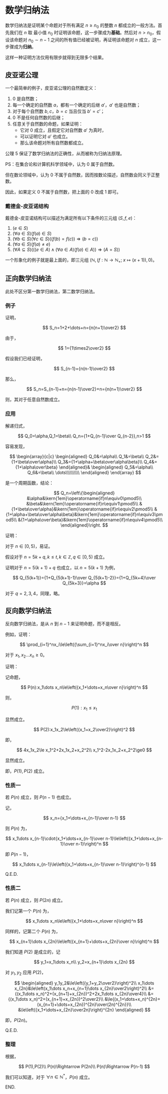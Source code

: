 # 数学归纳法

数学归纳法是证明某个命题对于所有满足 $n\ge n_0$ 的整数 $n$ 都成立的一般方法。首先我们在 $n$ 取 最小值 $n_0$ 时证明该命题，这一步骤成为**基础**。然后对 $n>n_0$，假设该命题对 $n_0\sim n-1$ 之间的所有值已经被证明，再证明该命题对 $n$ 成立，这一步骤成为**归纳**。

这样一种证明方法仅用有限步就得到无限多个结果。

## 皮亚诺公理

一个最简单的例子，皮亚诺公理的自然数定义：

1. $0$ 是自然数；
2. 每一个确定的自然数 $a$，都有一个确定的后继 $a'$，$a'$ 也是自然数；
3. 对于每个自然数 $b,c$，$b=c$ 当且仅当 $b'=c'$；
4. $0$ 不是任何自然数的后继；
5. 任意关于自然数的命题，如果证明：
    - 它对 $0$ 成立，且假定它对自然数 $a'$ 为真时，
    - 可以证明它对 $a'$ 也成立。
    - 那么该命题对所有自然数都成立。

公理 $5$ 保证了数学归纳法的正确性，从而被称为归纳法原理。

PS：在集合论和计算机科学领域中，认为 $0$ 属于自然数。

但在数论领域中，认为 $0$ 不属于自然数，因而按数论描述，自然数会同义于正整数。

因此，如果定义 $0$ 不属于自然数，把上面的 $0$ 改成 $1$ 即可。

### 戴德金-皮亚诺结构

戴德金-皮亚诺结构可以描述为满足所有以下条件的三元组 $(S,f,e)$：

1. $(e\in S)$
2. $(\forall a\in S)(f(a)\in S)$
3. $(\forall b\in S)(\forall c\in S)((f(b)=f(c))\Rightarrow(b=c))$
4. $(\forall a\in S)(f(a)\neq e)$
5. $(\forall A\subseteq S)(((e\in A)\wedge(\forall a\in A)(f(a)\in A))\Rightarrow(A=S))$

一个形象化的例子就是最上面的，即三元组 $(\mathbb N,(f:\mathbb N\to\mathbb N_+;\;x\mapsto(x+1)),0)$。

## 正向数学归纳法

此处不区分第一数学归纳法，第二数学归纳法。

### 例子

证明，

$$
S_n=1+2+\dots+n={n(n+1)\over2}
$$

由于，

$$
1={1\times2\over2}
$$

假设我们已经证明，

$$
S_{n-1}={n(n-1)\over2}
$$

那么，

$$
S_n=S_{n-1}+n={n(n-1)\over2}+n={n(n+1)\over2}
$$

则，其对于任意自然数成立。

### 应用

解递归式，

$$
Q_0=\alpha,Q_1=\beta\\
Q_n={1+Q_{n-1}\over Q_{n-2}},n>1
$$

容易发现，

$$
\begin{array}{c|c}
\begin{aligned}
Q_0&=\alpha\\
Q_1&=\beta\\
Q_2&={1+\beta\over\alpha}\\
Q_3&={1+\alpha+\beta\over\alpha\beta}\\
Q_4&={1+\alpha\over\beta}
\end{aligned}&
\begin{aligned}
Q_5&=\alpha\\
Q_6&=\beta\\
\dots\\\\\\\\\\
\end{aligned}
\end{array}
$$

是一个周期函数，结论：

$$
Q_n=\left\{\begin{aligned}
&\alpha&\kern{1em}\operatorname{if}n\equiv0\pmod5\\
&\beta&\kern{1em}\operatorname{if}n\equiv1\pmod5\\
&{1+\beta\over\alpha}&\kern{1em}\operatorname{if}n\equiv2\pmod5\\
&{1+\alpha+\beta\over\alpha\beta}&\kern{1em}\operatorname{if}n\equiv3\pmod5\\
&{1+\alpha\over\beta}&\kern{1em}\operatorname{if}n\equiv4\pmod5\\
\end{aligned}\right.
$$

证明：

对于 $n\in[0,5)$，易证。

假设对于 $n=5k+q,k\le t,k\in\mathbb Z,q\in[0,5)$ 成立。

证明对于 $n=5(k+1)+q$ 也成立，以 $n=5(k+1)$ 为例，

$$
Q_{5(k+1)}={1+Q_{5(k+1)-1}\over Q_{5(k+1)-2}}={1+Q_{5k+4}\over Q_{5k+3}}=\alpha
$$

对于 $q=2,3,4$，同理，略。

## 反向数学归纳法

反向数学归纳法，是从 $n$ 到 $n-1$ 来证明命题，而不是相反。

例如，证明：

$$
\prod_{i=1}^nx_i\le\left({\sum_{i=1}^nx_i\over n}\right)^n
$$

对于 $x_1,x_2\dots x_n\ge0$。

证明：

记命题，

$$
P(n):x_1\dots x_n\le\left({x_1+\dots+x_n\over n}\right)^n
$$

则，

$$
P(1):x_1\le x_1
$$

显然成立。

$$
P(2):x_1x_2\le\left({x_1+x_2\over2}\right)^2
$$

即，

$$
4x_1x_2\le x_1^2+2x_1x_2+x_2^2\\
x_1^2-2x_1x_2+x_2^2\ge0
$$

显然成立。

即，$P(1),P(2)$ 成立。

### 性质一

若 $P(n)$ 成立，则 $P(n-1)$ 也成立。

记，

$$
x_n={x_1+\dots+x_{n-1}\over n-1}
$$

则 $P(n)$ 为，

$$
x_1\dots x_{n-1}\cdot{x_1+\dots+x_{n-1}\over n-1}\le\left({x_1+\dots+x_{n-1}\over n-1}\right)^n
$$

即 $P(n-1)$，

$$
x_1\dots x_{n-1}\le\left({x_1+\dots+x_{n-1}\over n-1}\right)^{n-1}
$$

Q.E.D.

### 性质二

若 $P(n)$ 成立，则 $P(2n)$ 成立。

我们记第一个 $P(n)$ 为，

$$
x_1\dots x_n\le\left({x_1+\dots+x_n\over n}\right)^n
$$

同样的，记第二个 $P(n)$ 为，

$$
x_{n+1}\dots x_{2n}\le\left({x_{n+1}+\dots+x_{2n}\over n}\right)^n
$$

我们知道 $P(2)$ 是成立的，记

$$
y_1=x_1\dots x_n\\
y_2=x_{n+1}\dots x_{2n}
$$

对 $y_1,y_2$ 应用 $P(2)$，

$$
\begin{aligned}
y_1y_2&\le\left({y_1+y_2\over2}\right)^2\\
x_1\dots x_{2n}&\le\left(x_1\dots x_n+x_{n+1}\dots x_{2n}\over2\right)^2\\
&={(x_1\dots x_n)^2+(x_{n+1}+x_{2n})^2+2x_1\dots x_{2n}\over4}\\
&={(x_1\dots x_n)^2+(x_{n+1}+x_{2n})^2\over2}\\
&\le{(x_1+\dots+x_n)^{2n}+(x_{n+1}+\dots+x_{2n})^{2n}\over(2n)^{2n}}\\
&\le\left({x_1+\dots+x_{2n}\over2n}\right)^{2n}
\end{aligned}
$$

即，$P(2n)$。

Q.E.D.

### 整理

根据，

$$
P(1),P(2)\\
P(n)\Rightarrow P(2n)\\
P(n)\Rightarrow P(n-1)
$$

我们可以知道，对于 $\forall n\in\mathbb N^*$，$P(n)$ 成立。

END.